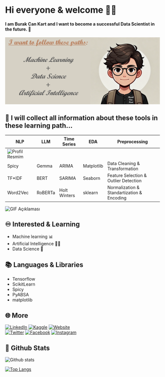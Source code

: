 # Hi everyone & welcome 👋💎
#### I am Burak Can Kart and I want to become a successful Data Scientist in the future. 🚀

![Profil Resmim](https://raw.githubusercontent.com/CanCard/CanCard/refs/heads/main/I_want_to_follow_these_paths.png "Who.am.i ☺")

## 📖 I will collect all information about these tools in these learning path...
|NLP|LLM|Time Series|EDA|Preprocessing|
|---|---|---|---|---|
|![Profil Resmim](https://img.icons8.com/?size=100&id=97624&format=png&color=000000 "NLP")|||||
|Spicy|Gemma|ARIMA|Matplotlib|Data Cleaning & Transformation|
|TF*IDF|BERT|SARIMA|Seaborn|Feature Selection & Outlier Detection|
|Word2Vec|RoBERTa|Holt Winters|sklearn|Normalization & Standartization & Encoding|

![GIF Açıklaması](https://media.giphy.com/media/CVtNe84hhYF9u/giphy.gif?cid=ecf05e472lzpicxrvg0ziz6gbm1ljtfs1l3m88iidatrofym&ep=v1_gifs_search&rid=giphy.gif&ct=g)


## ♾️ Interested & Learning

- Machine learning 📊
- Artificial Intelligence 👨‍🚀
- Data Science 🔬
  
## 📚 Languages & Libraries
- Tensorflow
- ScikitLearn
- Spicy
- PyABSA
- matplotlib

## 🌐 More

[![LinkedIn](https://img.icons8.com/?size=100&id=64154&format=png&color=000000)](https://linkedin.com/in/burakcankart "It's me") 
[![Kaggle](https://img.icons8.com/?size=100&id=bMncK0wGFANA&format=png&color=000000)](https://www.kaggle.com/burakcankart "KAGGLE 💎") 
[![Website](https://img.icons8.com/?size=100&id=111139&format=png&color=000000)](https://superrizeli53.wixsite.com/bucaka/projeler "Website --- (In the Decoration Stage) 🔨⚙️") <br>
[![Twitter](https://img.icons8.com/?size=100&id=6Fsj3rv2DCmG&format=png&color=FFFFFF)](https://x.com/BurakCanKART "Twitter")
[![Facebook](https://img.icons8.com/?size=100&id=118467&format=png&color=FFFFFF)](https://www.facebook.com/burakcan.kart "Facebook")
[![Instagram](https://img.icons8.com/?size=100&id=32309&format=png&color=FFFFFF)](https://www.instagram.com/burakcancard/ "Instagram")


## 📌 Github Stats
![Github stats](https://github-readme-stats.vercel.app/api?username=CanCard&show_icons=true&theme=radical)

[![Top Langs](https://github-readme-stats.vercel.app/api/top-langs/?username=CanCard)](https://github.com/CanCard/github-readme-stats)
